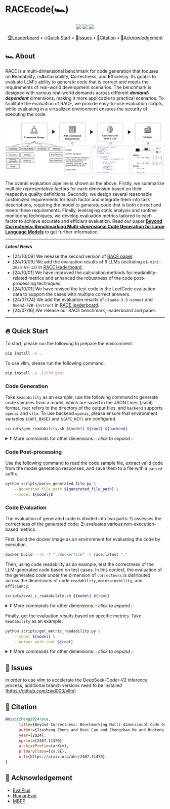 # RACEcode(🏎️)

<p align="center">
    <a href="https://huggingface.co/spaces/jszheng/RACE_leaderboard"><img src="https://img.shields.io/badge/%F0%9F%8F%86-leaderboard-8A2BE2"></a>
    <a href="https://arxiv.org/abs/2407.11470"><img src="https://img.shields.io/badge/arXiv-2407.11470-b31b1b.svg"></a>
    <a href="https://github.com/jszheng21/RACE/blob/main/LICENSE"><img src="https://img.shields.io/pypi/l/evalplus"></a>
</p>


<p align="center">
    <a href="https://huggingface.co/spaces/jszheng/RACE_leaderboard">🏆Leaderboard</a> •
    <a href="#-quick-start">🔥Quick Start</a> •
    <a href="#-issues">🐛Issues</a> •
    <a href="#-citation">📜Citation</a> •
    <a href="#-acknowledgement">🙏Acknowledgement</a>
</p>


## 🏎️ About

RACE is a multi-dimensional benchmark for code generation that focuses on **R**eadability, m**A**intainability, **C**orrectness, and **E**fficiency. Its goal is to evaluate LLM's ability to generate code that is correct and meets the requirements of real-world development scenarios. The benchmark is designed with various real-world demands across different **_demand-dependent_** dimensions, making it more applicable to practical scenarios. To facilitate the evaluation of RACE, we provide easy-to-use evaluation scripts, while evaluating in a virtualized environment ensures the security of executing the code.

![overview](assets/race_overview_v2.jpg)

The overall evaluation pipeline is shown as the above. Firstly, we summarize multiple representative factors for each dimension based on their respective quality definitions. Secondly, we design several reasonable customized requirements for each factor and integrate them into task descriptions, requiring the model to generate code that is both correct and meets these requirements. Finally, leveraging static analysis and runtime monitoring techniques, we develop evaluation metrics tailored to each factor to achieve accurate and efficient evaluation. Read our paper [**Beyond Correctness: Benchmarking Multi-dimensional Code Generation for Large Language Models**](https://arxiv.org/abs/2407.11470) to get further information.

---

**_Latest News_**
- [24/10/09] We release the second version of [RACE paper](https://arxiv.org/abs/2407.11470).
- [24/10/09] We add the evaluation results of 9 LLMs (including `o1-mini-2024-09-12`) in [RACE leaderboard](https://huggingface.co/spaces/jszheng/RACE_leaderboard).
- [24/10/01] We have improved the calculation methods for readability-related metrics and enhanced the robustness of the code post-processing techniques.
- [24/10/01] We have revised the test code in the LeetCode evaluation data to support the cases with multiple correct answers.
- [24/07/24] We add the evaluation results of `claude-3.5-sonnet` and `Qwen2-72B-Instruct` in [RACE leaderboard](https://huggingface.co/spaces/jszheng/RACE_leaderboard).
- [24/07/16] We release our RACE benchmark, leaderboard and paper.

---

## 🔥 Quick Start

To start, please run the following to prepare the environment:

```bash
pip install -e .
```

To use vllm, please run the following command.

```bash
pip install -e .[vllm_gen]
```

### Code Generation

Take `Readability` as an example, use the following command to generate code samples from a model, which are saved in the JSON Lines (jsonl) format. `root` refers to the directory of the output files, and `backend` supports `openai` and `vllm`. To use backend `openai`, please ensure that environment variables `${API_BASE}` and `${API_KEY}` are configured.

```bash
scripts/gen_readability.sh ${model} ${root} ${backend}
```

<details><summary>⏬ More commands for other dimensions.<i>:: click to expand ::</i></summary>
<div>

```bash
# For `Correctness`
scripts/gen_correctness.sh ${model} ${root} ${backend}

# For `Maintainability`
scripts/gen_maintainability.sh ${model} ${root} ${backend}

# For `Efficiency`
scripts/gen_efficiency.sh ${model} ${root} ${backend}
```

</div>
</details>


### Code Post-processing

Use the following command to read the code sample file, extract valid code from the model generation responses, and save them to a file with a `parsed` suffix.

```bash
python scripts/parse_generated_file.py \
    --generated_file_path ${generated_file_path} \
    --model ${model}$
```


### Code Evaluation

The evaluation of generated code is divided into two parts: 1) assesses the correctness of the generated code; 2) evaluates various non-execution-based metrics.

First, build the docker image as an environment for evaluating the code by execution.

```bash
docker build --rm -f "./Dockerfile" -t race:latest "."
```

Then, using code readability as an example, test the correctness of the LLM-generated code based on test cases. In this context, the evaluation of the generated code under the dimension of `correctness` is distributed across the dimensions of code `readability`, `maintainability`, and `efficiency`.

```bash
scripts/eval_c_readability.sh ${model} ${root}
```

<details><summary>⏬ More commands for other dimensions.<i>:: click to expand ::</i></summary>
<div>

```bash
# For `Maintainability`
scripts/eval_c_maintainability.sh ${model} ${root}

# For `Efficiency`
scripts/eval_c_efficiency.sh ${model} ${root}

# For only `Correctness`
scripts/eval_c_correctness.sh ${model} ${root}
```

Here are further details on how to evaluate the correctness of LLM-generated code under a single factor.

```bash
# For `Readability`
docker run -v $(pwd):/data race:latest race.codeeval.evaluate_pipeline_evalplus \
    --dataset [humaneval|mbpp] \
    --samples "/data/outputs/${parsed_generated_file}$"

# For `Maintainability (MI Metric)`
docker run -v $(pwd):/data race:latest race.codeeval.evaluate_pipeline_classeval test_pipeline \
    --model_name ${model} \
    --generated_data_path "/data/outputs/${generated_file}$" \
    --root "/data/outputs"

# For `Maintainability (Modularity)`
docker run -v $(pwd):/data race:latest race.codeeval.evaluate_pipeline_leetcode_style test_pipeline_simple \
    --model_name ${model} \
    --evaluation_test_case_path "/data/data/leetcode/evaluation_tests.jsonl" \
    --generated_data_path "/data/outputs/${parsed_generated_file}$" \
    --result_path "/data/outputs/${results_file}$" \
    --temp_path "/data/outputs"

# For `Efficiency`
docker run -v $(pwd):/data race:latest race.codeeval.evaluate_pipeline_leetcode_style test_pipeline_complexity \
    --model_name ${model} \
    --evaluation_test_case_path "/data/data/leetcode_efficiency/complexity_evaluation_test_cases.jsonl" \
    --evaluation_efficiency_data_path "/data/data/leetcode_efficiency/complexity_evaluation_data.jsonl" \
    --generated_data_path "/data/outputs/${parsed_generated_file}$" \
    --result_path "/data/outputs/${results_file}$" \
    --temp_path "/data/outputs"
```

</div>
</details>

Finally, get the evaluation results based on specific metrics. Take `Readability` as an example:

```bash
python scripts/get_metric_readability.py \
    --model ${model} \
    --output_path_root ${root}
```

<details><summary>⏬ More commands for other dimensions.<i>:: click to expand ::</i></summary>
<div>

```bash
# For `Correctness`
python scripts/get_metric_correctness.py \
    --model ${model} \
    --output_path_root ${root}

# For `Maintainability`
python scripts/get_metric_maintainability.py \
    --model ${model} \
    --output_path_root ${root}

# For `Efficiency`
python scripts/get_metric_efficiency.py \
    --model ${model} \
    --output_path_root ${root}
```

</div>
</details>


## 🐛 Issues

In order to use vllm to accelerate the DeepSeek-Coder-V2 inference process, additional branch versions need to be installed (https://github.com/zwd003/vllm)


## 📜 Citation

```bibtex
@misc{zheng2024race,
      title={Beyond Correctness: Benchmarking Multi-dimensional Code Generation for Large Language Models}, 
      author={Jiasheng Zheng and Boxi Cao and Zhengzhao Ma and Ruotong Pan and Hongyu Lin and Yaojie Lu and Xianpei Han and Le Sun},
      year={2024},
      eprint={2407.11470},
      archivePrefix={arXiv},
      primaryClass={cs.SE},
      url={https://arxiv.org/abs/2407.11470}, 
}
```

## 🙏 Acknowledgement

- [EvalPlus](https://github.com/evalplus/evalplus)
- [HumanEval](https://github.com/openai/human-eval)
- [MBPP](https://github.com/google-research/google-research/tree/master/mbpp)